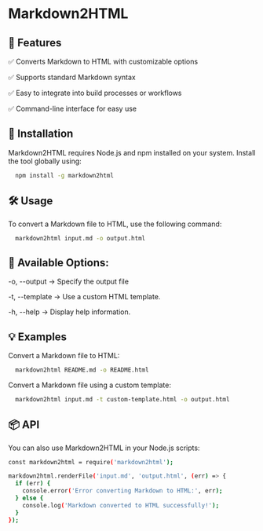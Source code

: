 
# Markdown2HTML
## 📌 Features

✅ Converts Markdown to HTML with customizable options

✅ Supports standard Markdown syntax

✅ Easy to integrate into build processes or workflows

✅ Command-line interface for easy use


## 🚀 Installation


Markdown2HTML requires Node.js and npm installed on your system. Install the tool globally using:
```bash
  npm install -g markdown2html
```
## 🛠️ Usage
To convert a Markdown file to HTML, use the following command:
```bash
  markdown2html input.md -o output.html
```
## 🔧 Available Options:

-o, --output <file> → Specify the output file

-t, --template <file> → Use a custom HTML template.

-h, --help → Display help information.
## 💡 Examples
Convert a Markdown file to HTML:
```bash
  markdown2html README.md -o README.html
```
Convert a Markdown file using a custom template:
```bash
  markdown2html input.md -t custom-template.html -o output.html
```
## 📦 API
You can also use Markdown2HTML in your Node.js scripts:
```bash
const markdown2html = require('markdown2html');

markdown2html.renderFile('input.md', 'output.html', (err) => {
  if (err) {
    console.error('Error converting Markdown to HTML:', err);
  } else {
    console.log('Markdown converted to HTML successfully!');
  }
});
```
























